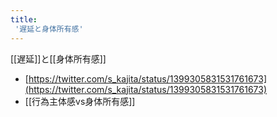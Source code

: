 ```yaml
---
title:
 '遅延と身体所有感'
---
```


[[遅延]]と[[身体所有感]]
- [https://twitter.com/s_kajita/status/1399305831531761673](https://twitter.com/s_kajita/status/1399305831531761673)
- [[行為主体感vs身体所有感]]

